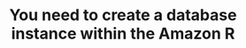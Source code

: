 ---
layout: answer
title: "You need to create a database instance within the Amazon R"
blurb: "<p>There are always at least three ways to create, configure and manage resources in AWS:</p>
<ul><li>The AWS Management Console</li>
<li>The Command Line"
quid: 210
---